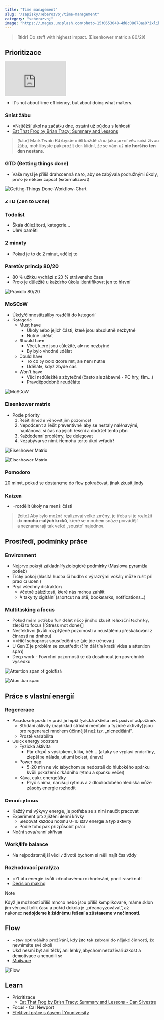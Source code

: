 ```yaml
---
title: "Time management"
slug: "/zapisky/seberozvoj/time-management"
category: "seberozvoj"
image: "https://images.unsplash.com/photo-1530653048-4d8c08678aa0?ixlib=rb-1.2.1&ixid=MnwxMjA3fDB8MHxwaG90by1wYWdlfHx8fGVufDB8fHx8&auto=format&fit=crop&w=1170&q=80"
---
```


> [!tldr]
> Do stuff with highest impact. (Eisenhower matrix a 80/20)

## Prioritizace

<div style="max-width:200"><div style="position:relative;height:0;padding-bottom:56.25%"><iframe src="https://embed.ted.com/talks/lang/en/laura_vanderkam_how_to_gain_control_of_your_free_time" width="854" height="480" style="position:absolute;left:0;top:0;width:100%;height:100%" frameborder="0" scrolling="no"></iframe></div></div>

- It's not about time efficiency, but about doing what matters.

### Sníst žábu
- =Nejtěžší úkol na začátku dne, ostatní už půjdou s lehkostí
- [Eat That Frog by Brian Tracy: Summary and Lessons](https://dansilvestre.com/eat-that-frog)

> [!cite] Mark Twain
> Kdybyste měli každé ráno jako první věc sníst živou žábu, mohli byste pak prožít den klidní, že se vám už **nic horšího ten den nestane**.

### GTD (Getting things done)
- Vaše mysl je příliš drahocenná na to, aby se zabývala podružnými úkoly, proto je někam zapsat (externalizovat)

![Getting-Things-Done-Workflow-Chart](../Assets/Seberozvoj/Time_management/Getting-Things-Done-Workflow-Chart.webp)

### ZTD (Zen to Done)

### Todolist
- Škála důležitosti, kategorie...
- Uleví paměti

### 2 minuty
- Pokud je to do 2 minut, udělej to

### Paretův princip 80/20
- 80 % užitku vychází z 20 % stráveného času
- Proto je důležité u každého úkolu identifikovat jen to hlavní

![Pravidlo 80/20](../Assets/Seberozvoj/Time_management/8020.png)

### MoSCoW
- Úkoly/činnosti/záliby rozdělit do kategorií
- Kategorie
	- Must have
		- Úkoly nebo jejich části, které jsou absolutně nezbytné
		- Nutně udělat
	- Should have
		- Věci, které jsou důležité, ale ne nezbytné
		- By bylo vhodné udělat
	- Could have
		- To co by bolo dobré mít, ale není nutné
		- Uděláte, když zbyde čas
	- Won't have
		- Věci nedůležité a zbytečné (často ale zábavné - PC hry, film...)
		- Pravděpodobně neuděláte

![MoSCoW](../Assets/Seberozvoj/Time_management/MoSCoW.png)

### Eisenhower matrix
- Podle priority
	1. Řešit ihned a věnovat jim pozornost
	2. Nepodcenit a řešit preventivně, aby se nestaly naléhavými, naplánovat si čas na jejich řešení a dodržet tento plán
	3. Každodenní problémy, lze delegovat
	4. Nezabývat se nimi. Nemohu tento úkol vyřadit?

![Eisenhower Matrix](../Assets/Podnikání/akcni/Images/Eisenhower_Matrix.png)

![Eisenhower Matrix](../Assets/Podnikání/akcni/Images/Eisenhower_Matrix.png)

### Pomodoro
20 minut, pokud se dostaneme do flow pokračovat, jinak zkusit jindy

### Kaizen
- =rozdělit úkoly na menší části

> [!cite]
> Aby bylo možné realizovat velké změny, je třeba si je rozložit do **mnoha malých kroků**, které se mnohem snáze provádějí a neznamenají tak velké „sousto“ najednou.

## Prostředí, podmínky práce
### Environment
- Nejprve pokrýt základní fyziologické podmínky (Maslowa pyramida potřeb)
- Tichý pokoj (hlasitá hudba či hudba s výraznými vokály může rušit při práci či učení)
- Pryč všechny distraktory
	- Včetně záležitostí, které nás mohou zahltit
	- A taky ty digitální (shortcut na sítě, bookmarks, notifications...)

### Multitasking a focus
- Pokud mám potřebu furt dělat něco jiného zkusit relaxační techniky, zlepší to focus [[Stress (not done)]]
- Neefektivní (kvůli rozptýlené pozornosti a neustálému přeskakování z činnosti na druhou)
- ==Ničí schopnost soustředění se (ale jde trénovat)
- U Gen Z je problém se soustředit (čím dál tím kratší videa a attention span)
- Deep work - Povrchní pozorností se dá dosáhnout jen povrchních výsledků

![Attention span of goldfish](../Assets/Seberozvoj/Time_management/Attention_span_of_goldfish.png)

![Attention span](../Assets/Seberozvoj/Time_management/Attention_span.png)

## Práce s vlastní energií
### Regenerace
- Paradoxně po dni v práci je lepší fyzická aktivita než pasivní odpočinek
	- Střídání aktivity (například střídání mentální a fyzické aktivity) jsou pro regeneraci mnohem účinnější než tzv. „nicnedělání“.
	- Prostě variabilita
- Quick energy boosters
	- Fyzická aktivita
		- Pár dřepů s výskokem, kliků, běh... (a taky se vyplaví endorfiny, zlepší se nálada, utlumí bolest, únavu)
	- Power nap
		- 5-20 min ne víc (abychom se nedostali do hlubokého spánku kvůli pokažení cirkádního rytmu a spánku večer)
	- Káva, cukr, energeťáky
		- Pryč s nima, narušují rytmus a z dlouhodobého hlediska může zásoby energie rozhodit

### Denní rytmus
- Každý má výkyvy energie, je potřeba se s nimi naučit pracovat
- Experiment pro zjištění denní křivky
	- Sledovat každou hodinu 0-10 stav energie a typ aktivity
	- Podle toho pak přizpůsobit práci
- Noční sova/ranní skřivan

### Work/life balance
- Na nejpodstatnější věci v životě bychom si měli najít čas vždy

### Rozhodovací paralýza
- =Ztráta energie kvůli zdlouhavému rozhodování, pocit zaseknutí 
- [Decision making](Decision_making.md)

> [!NOTE] 
> Když je možností příliš mnoho nebo jsou příliš komplikované, máme sklon jim věnovat tolik času a pořád dokola je „přeanalyzovávat“, až nakonec **nedojdeme k žádnému řešení a zůstaneme v nečinnosti**.

## Flow
- =stav optimálního prožívání, kdy jste tak zabraní do nějaké činnosti, že nevnímáte své okolí
- Úkol nesmí být ani těžký ani lehký, abychom nezažívali úzkost a demotivace a nenudili se
- [Motivace](../Assets/Seberozvoj/Motivace/Motivace.png)

![Flow](../Assets/Seberozvoj/Time_management/Flow.png)

## Learn
- Prioritizace
	- [Eat That Frog by Brian Tracy: Summary and Lessons - Dan Silvestre](https://dansilvestre.com/eat-that-frog/)
- Focus - Cal Newport
- [Efektivní práce s časem | Youniversity](https://youniversity.cz/modul/efektivni-prace-s-casem)